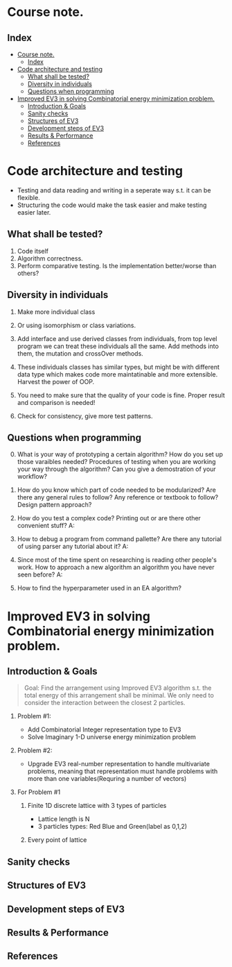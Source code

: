 # Course note.
## Index
- [Course note.](#course-note)
  - [Index](#index)
- [Code architecture and testing](#code-architecture-and-testing)
  - [What shall be tested?](#what-shall-be-tested)
  - [Diversity in individuals](#diversity-in-individuals)
  - [Questions when programming](#questions-when-programming)
- [Improved EV3 in solving Combinatorial energy minimization problem.](#improved-ev3-in-solving-combinatorial-energy-minimization-problem)
  - [Introduction & Goals](#introduction--goals)
  - [Sanity checks](#sanity-checks)
  - [Structures of EV3](#structures-of-ev3)
  - [Development steps of EV3](#development-steps-of-ev3)
  - [Results & Performance](#results--performance)
  - [References](#references)

# Code architecture and testing
- Testing and data reading and writing in a seperate way s.t. it can be flexible.
- Structuring the code would make the task easier and make testing easier later.

## What shall be tested?
1. Code itself
2. Algorithm correctness.
3. Perform comparative testing. Is the implementation better/worse than others?

## Diversity in individuals
1. Make more individual class
2. Or using isomorphism or class variations.
3. Add interface and use derived classes from individuals, from top level program we can treat these individuals all the same. Add methods into them, the mutation and crossOver methods.
4. These individuals classes has similar types, but might be with different data type which makes code more maintatinable and more extensible. Harvest the power of OOP.

5. You need to make sure that the quality of your code is fine. Proper result and comparison is needed!

6. Check for consistency, give more test patterns.

## Questions when programming
0. What is your way of prototyping a certain algorithm? How do you set up those varaibles needed? Procedures of testing when you are working your way through the algorithm? Can you give a demostration of your workflow?

1. How do you know which part of code needed to be modularized? Are there any general rules to follow? Any reference or textbook to follow? Design pattern approach?

2. How do you test a complex code? Printing out or are there other convenient stuff?
A:

4. How to debug a program from command pallette? Are there any tutorial of using parser any tutorial about it?
A:

5. Since most of the time spent on researching is reading other people's work. How to approach a new algorithm an algorithm you have never seen before?
A:

6. How to find the hyperparameter used in an EA algorithm?

# Improved EV3 in solving Combinatorial energy minimization problem.

## Introduction & Goals
>Goal: Find the arrangement using Improved EV3 algorithm s.t. the total energy of this arrangement shall be minimal. We only need to consider the interaction between the closest 2 particles.

1. Problem #1:
   - Add Combinatorial Integer representation type to EV3
   - Solve Imaginary 1-D universe energy minimization problem

2. Problem #2:
   - Upgrade EV3 real-number representation to handle multivariate problems, meaning that representation must handle problems with more than one variables(Requring a number of vectors)

3. For Problem #1

   1. Finite 1D discrete lattice with 3 types of particles
      - Lattice length is N
      - 3 particles types: Red Blue and Green(label as 0,1,2)

   2. Every point of lattice



## Sanity checks

## Structures of EV3

## Development steps of EV3

## Results & Performance

## References
